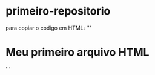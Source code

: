 # primeiro-repositorio

para copiar o codigo em HTML:
'''
<html>
<h1>Meu primeiro arquivo HTML</h1>
</html>
'''
